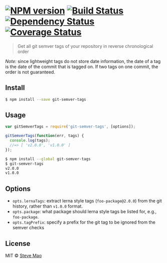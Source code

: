 #  [![NPM version][npm-image]][npm-url] [![Build Status][travis-image]][travis-url] [![Dependency Status][daviddm-image]][daviddm-url] [![Coverage Status][coveralls-image]][coveralls-url]

> Get all git semver tags of your repository in reverse chronological order

*Note:* since lightweight tags do not store date information, the date of a tag is the date of the commit that is tagged on. If two tags on one commit, the order is not guaranteed.


## Install

```sh
$ npm install --save git-semver-tags
```


## Usage

```js
var gitSemverTags = require('git-semver-tags', [options]);

gitSemverTags(function(err, tags) {
  console.log(tags);
  //=> [ 'v2.0.0', 'v1.0.0' ]
});
```

```sh
$ npm install --global git-semver-tags
$ git-semver-tags
v2.0.0
v1.0.0
```

## Options

* `opts.lernaTags`: extract lerna style tags (`foo-package@2.0.0`) from the
  git history, rather than `v1.0.0` format.
* `opts.package`: what package should lerna style tags be listed for, e.g.,
  `foo-package`.
* `opts.tagPrefix`: specify a prefix for the git tag to be ignored from the semver checks

## License

MIT © [Steve Mao](https://github.com/stevemao)


[npm-image]: https://badge.fury.io/js/git-semver-tags.svg
[npm-url]: https://npmjs.org/package/git-semver-tags
[travis-image]: https://travis-ci.org/conventional-changelog/git-semver-tags.svg?branch=master
[travis-url]: https://travis-ci.org/conventional-changelog/git-semver-tags
[daviddm-image]: https://david-dm.org/stevemao/git-semver-tags.svg?theme=shields.io
[daviddm-url]: https://david-dm.org/stevemao/git-semver-tags
[coveralls-image]: https://coveralls.io/repos/stevemao/git-semver-tags/badge.svg
[coveralls-url]: https://coveralls.io/r/stevemao/git-semver-tags
